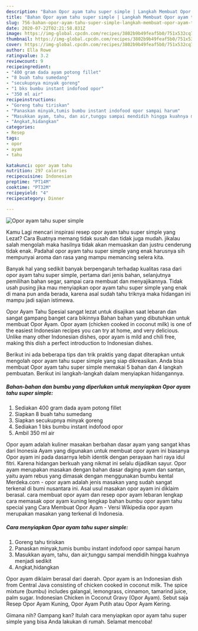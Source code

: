 ```yaml
---
description: "Bahan Opor ayam tahu super simple | Langkah Membuat Opor ayam tahu super simple Yang Enak Dan Lezat"
title: "Bahan Opor ayam tahu super simple | Langkah Membuat Opor ayam tahu super simple Yang Enak Dan Lezat"
slug: 756-bahan-opor-ayam-tahu-super-simple-langkah-membuat-opor-ayam-tahu-super-simple-yang-enak-dan-lezat
date: 2020-07-22T02:21:58.831Z
image: https://img-global.cpcdn.com/recipes/3802b9b49feaf5b0/751x532cq70/opor-ayam-tahu-super-simple-foto-resep-utama.jpg
thumbnail: https://img-global.cpcdn.com/recipes/3802b9b49feaf5b0/751x532cq70/opor-ayam-tahu-super-simple-foto-resep-utama.jpg
cover: https://img-global.cpcdn.com/recipes/3802b9b49feaf5b0/751x532cq70/opor-ayam-tahu-super-simple-foto-resep-utama.jpg
author: Ella Rowe
ratingvalue: 3.2
reviewcount: 9
recipeingredient:
- "400 gram dada ayam potong fillet"
- "8 buah tahu sumedang"
- "secukupnya minyak goreng"
- "1 bks bumbu instant indofood opor"
- "350 ml air"
recipeinstructions:
- "Goreng tahu tiriskan"
- "Panaskan minyak,tumis bumbu instant indofood opor sampai harum"
- "Masukkan ayam, tahu, dan air,tunggu sampai mendidih hingga kuahnya menjadi sedikit"
- "Angkat,hidangkan"
categories:
- Resep
tags:
- opor
- ayam
- tahu

katakunci: opor ayam tahu 
nutrition: 297 calories
recipecuisine: Indonesian
preptime: "PT14M"
cooktime: "PT32M"
recipeyield: "4"
recipecategory: Dinner

---
```



![Opor ayam tahu super simple](https://img-global.cpcdn.com/recipes/3802b9b49feaf5b0/751x532cq70/opor-ayam-tahu-super-simple-foto-resep-utama.jpg)

Kamu Lagi mencari inspirasi resep opor ayam tahu super simple yang Lezat? Cara Buatnya memang tidak susah dan tidak juga mudah. jikalau salah mengolah maka hasilnya tidak akan memuaskan dan justru cenderung tidak enak. Padahal opor ayam tahu super simple yang enak harusnya sih mempunyai aroma dan rasa yang mampu memancing selera kita.

Banyak hal yang sedikit banyak berpengaruh terhadap kualitas rasa dari opor ayam tahu super simple, pertama dari jenis bahan, selanjutnya pemilihan bahan segar, sampai cara membuat dan menyajikannya. Tidak usah pusing jika mau menyiapkan opor ayam tahu super simple yang enak di mana pun anda berada, karena asal sudah tahu triknya maka hidangan ini mampu jadi sajian istimewa.

Opor Ayam Tahu Spesial sangat lezat untuk disajikan saat lebaran dan sangat gampang banget cara bikinnya Bahan bahan yang dibutuhkan untuk membuat Opor Ayam. Opor ayam (chicken cooked in coconut milk) is one of the easiest Indonesian recipes you can try at home, and very delicious. Unlike many other Indonesian dishes, opor ayam is mild and chili free, making this dish a perfect introduction to Indonesian dishes.


Berikut ini ada beberapa tips dan trik praktis yang dapat diterapkan untuk mengolah opor ayam tahu super simple yang siap dikreasikan. Anda bisa membuat Opor ayam tahu super simple memakai 5 bahan dan 4 langkah pembuatan. Berikut ini langkah-langkah dalam menyiapkan hidangannya.

<!--inarticleads1-->

##### Bahan-bahan dan bumbu yang diperlukan untuk menyiapkan Opor ayam tahu super simple:

1. Sediakan 400 gram dada ayam potong fillet
1. Siapkan 8 buah tahu sumedang
1. Siapkan secukupnya minyak goreng
1. Sediakan 1 bks bumbu instant indofood opor
1. Ambil 350 ml air


Opor ayam adalah kuliner masakan berbahan dasar ayam yang sangat khas dari Inonesia Ayam yang digunakan untuk membuat opor ayam ini biasanya Opor ayam ini pada dasarnya lebih identik dengan perayaan hari raya idul fitri. Karena hidangan berkuah yang nikmat ini selalu dijadikan sayur. Opor ayam merupakan masakan dengan bahan dasar daging ayam dan santan, yaitu ayam rebus yang dimasak dengan menggunakan bumbu kental Merdeka.com - opor ayam adalah jenis masakan yang sudah sangat terkenal di bumi nusantara ini. Asal usul masakan opor ayam ini diklaim berasal. cara membuat opor ayam dan resep opor ayam lebaran lengkap cara memasak opor ayam kuning lengkap bahan bumbu opor ayam tahu special yang Cara Membuat Opor Ayam - Versi Wikipedia opor ayam merupakan masakan yang terkenal di Indonesia. 

<!--inarticleads2-->

##### Cara menyiapkan Opor ayam tahu super simple:

1. Goreng tahu tiriskan
1. Panaskan minyak,tumis bumbu instant indofood opor sampai harum
1. Masukkan ayam, tahu, dan air,tunggu sampai mendidih hingga kuahnya menjadi sedikit
1. Angkat,hidangkan


Opor ayam diklaim berasal dari daerah. Opor ayam is an Indonesian dish from Central Java consisting of chicken cooked in coconut milk. The spice mixture (bumbu) includes galangal, lemongrass, cinnamon, tamarind juice, palm sugar. Indonesian Chicken in Coconut Gravy (Opor Ayam). Sebut saja Resep Opor Ayam Kuning, Opor Ayam Putih atau Opor Ayam Kering. 

Gimana nih? Gampang kan? Itulah cara menyiapkan opor ayam tahu super simple yang bisa Anda lakukan di rumah. Selamat mencoba!
